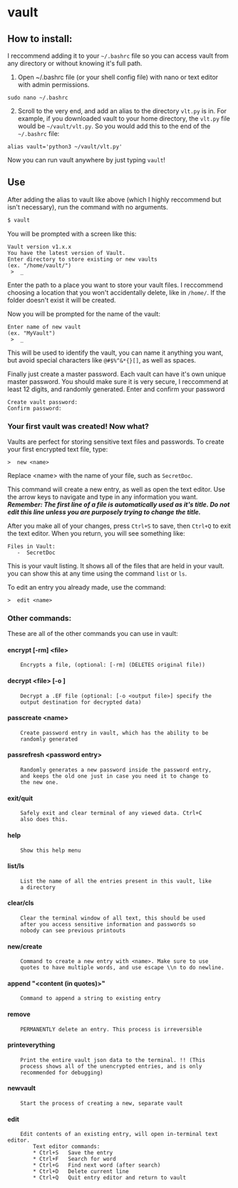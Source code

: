 # vault

## How to install:

I reccommend adding it to your `~/.bashrc` file so you can access vault from any directory or without knowing it's full path.
1. Open ~/.bashrc file (or your shell config file) with nano or text editor with admin permissions.
```
sudo nano ~/.bashrc
```
2. Scroll to the very end, and add an alias to the directory `vlt.py` is in. For example, if you downloaded vault to your home directory, the `vlt.py` file would be `~/vault/vlt.py`. So you would add this to the end of the `~/.bashrc` file:
```
alias vault='python3 ~/vault/vlt.py'
```

Now you can run vault anywhere by just typing `vault`!

## Use

After adding the alias to vault like above (which I highly reccommend but isn't necessary), run the command with no arguments.
```ruby
$ vault
```
You will be prompted with a screen like this:
```
Vault version v1.x.x
You have the latest version of Vault.
Enter directory to store existing or new vaults
(ex. "/home/vault/")
 >  _
```
Enter the path to a place you want to store your vault files. I reccommend choosing a location that you won't accidentally delete, like in `/home/`. If the folder doesn't exist it will be created.

Now you will be prompted for the name of the vault:
```
Enter name of new vault
(ex. "MyVault")
 >  _
```
This will be used to identify the vault, you can name it anything you want, but avoid special characters like `@#$%^&*{}[]`, as well as spaces.

Finally just create a master password. Each vault can have it's own unique master password. You should make sure it is very secure, I reccommend at least 12 digits, and randomly generated. Enter and confirm your password
```
Create vault password:
Confirm password:
```

### Your first vault was created! Now what?

Vaults are perfect for storing sensitive text files and passwords. To create your first encrypted text file, type:
```
>  new <name>
```
Replace \<name\> with the name of your file, such as `SecretDoc`.

This command will create a new entry, as well as open the text editor. Use the arrow keys to navigate and type in any information you want. ***Remember: The first line of a file is automatically used as it's title. Do not edit this line unless you are purposely trying to change the title.***

After you make all of your changes, press `Ctrl+S` to save, then `Ctrl+Q` to exit the text editor. When you return, you will see something like: 
```
Files in Vault:
   -  SecretDoc
```
This is your vault listing. It shows all of the files that are held in your vault. you can show this at any time using the command `list` or `ls`.

To edit an entry you already made, use the command:
```
>  edit <name>
```

### Other commands:
These are all of the other commands you can use in vault:

#### encrypt [-rm] \<file\>
        Encrypts a file, (optional: [-rm] (DELETES original file))

#### decrypt \<file\> [-o <output file>]
        Decrypt a .EF file (optional: [-o <output file>] specify the
        output destination for decrypted data)

#### passcreate \<name\>
        Create password entry in vault, which has the ability to be
        randomly generated
        
#### passrefresh \<password entry\>
        Randomly generates a new password inside the password entry,
        and keeps the old one just in case you need it to change to
        the new one.

#### exit/quit
        Safely exit and clear terminal of any viewed data. Ctrl+C
        also does this.

#### help
        Show this help menu

#### list/ls
        List the name of all the entries present in this vault, like
        a directory

#### clear/cls
        Clear the terminal window of all text, this should be used
        after you access sensitive information and passwords so
        nobody can see previous printouts

#### new/create <name>
        Command to create a new entry with <name>. Make sure to use
        quotes to have multiple words, and use escape \\n to do newline.

#### append <name> "\<content (in quotes)\>"
        Command to append a string to existing entry

#### remove <name>
        PERMANENTLY delete an entry. This process is irreversible

#### printeverything
        Print the entire vault json data to the terminal. !! (This
        process shows all of the unencrypted entries, and is only
        recommended for debugging)
        
#### newvault
        Start the process of creating a new, separate vault

#### edit <name>
        Edit contents of an existing entry, will open in-terminal text editor.
            Text editor commands:
            * Ctrl+S   Save the entry
            * Ctrl+F   Search for word
            * Ctrl+G   Find next word (after search)
            * Ctrl+D   Delete current line
            * Ctrl+Q   Quit entry editor and return to vault
